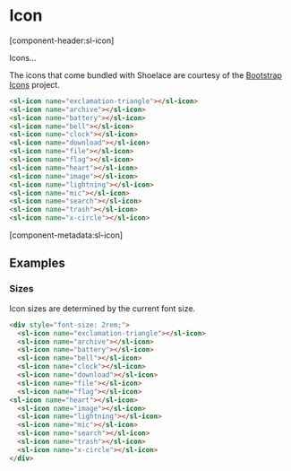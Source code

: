 # Icon

[component-header:sl-icon]

Icons...

The icons that come bundled with Shoelace are courtesy of the [Bootstrap Icons](https://icons.getbootstrap.com/) project.

```html preview
<sl-icon name="exclamation-triangle"></sl-icon>
<sl-icon name="archive"></sl-icon>
<sl-icon name="battery"></sl-icon>
<sl-icon name="bell"></sl-icon>
<sl-icon name="clock"></sl-icon>
<sl-icon name="download"></sl-icon>
<sl-icon name="file"></sl-icon>
<sl-icon name="flag"></sl-icon>
<sl-icon name="heart"></sl-icon>
<sl-icon name="image"></sl-icon>
<sl-icon name="lightning"></sl-icon>
<sl-icon name="mic"></sl-icon>
<sl-icon name="search"></sl-icon>
<sl-icon name="trash"></sl-icon>
<sl-icon name="x-circle"></sl-icon>
```

[component-metadata:sl-icon]

## Examples

### Sizes

Icon sizes are determined by the current font size.

```html preview
<div style="font-size: 2rem;">
  <sl-icon name="exclamation-triangle"></sl-icon>
  <sl-icon name="archive"></sl-icon>
  <sl-icon name="battery"></sl-icon>
  <sl-icon name="bell"></sl-icon>
  <sl-icon name="clock"></sl-icon>
  <sl-icon name="download"></sl-icon>
  <sl-icon name="file"></sl-icon>
  <sl-icon name="flag"></sl-icon>
<sl-icon name="heart"></sl-icon>
  <sl-icon name="image"></sl-icon>
  <sl-icon name="lightning"></sl-icon>
  <sl-icon name="mic"></sl-icon>
  <sl-icon name="search"></sl-icon>
  <sl-icon name="trash"></sl-icon>
  <sl-icon name="x-circle"></sl-icon>
</div>
```